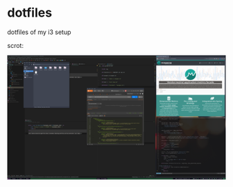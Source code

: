# dotfiles

dotfiles of my i3 setup

scrot:




![alt text](https://raw.githubusercontent.com/bpawan/dotfiles/master/screenshot.png)
